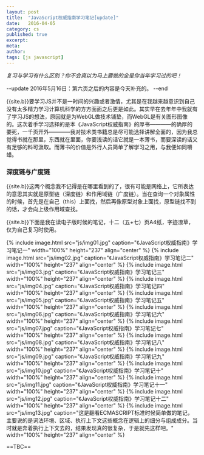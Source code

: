 ```yaml
---
layout: post
title:  "JavaScript权威指南学习笔记[update]"
date:   2016-04-05
category: cs
published: true
excerpt: 
meta: 
author: 
tags: [js javascript]
---
```


*复习与学习有什么区别？你不会真以为马上要做的全是你当年学习过的吧！*

--update
2016年5月16日：第六页之后的内容是今天补充的。
--end

{{site.b}}要学习JS并不是一时间的兴趣或者激情，尤其是在我越来越意识到自己没有太多精力学习计算机科学的方方面面之后更是如此。其实早在去年年中我就有了学习JS的想法，原因就是为WebGL做技术铺垫，而WebGL是有关图形图像的。这次着手学习选择的是本《JavaScript权威指南》的厚书————的确厚的要死，一千页开外————我对技术类书籍总是尽可能选择讲解全面的，因为我总觉得书就在那里，东西就在里面，你要浅读的话它就是一本薄书，而要深读的话又有足够的料可汲取。而薄书的价值是外行人员简单了解学习之用，与我便如同嚼蜡。

### 深度链与广度链
{{site.b}}这两个概念我不记得是在哪里看到的了，很有可能是网络上，它所表达的意思其实就是原型链（深度链）和作用域链（广度链）。当在查询一个对象属性的时候，首先是在自己（this）上面找，然后再像原型对象上面找，原型链找不到的话，才会向上级作用域查找。


{{site.b}}下面是我在读电子版时候的笔记，十二（五+七）页A4纸，字迹潦草，仅为自己复习时使用。

{% include image.html src="js/img01.jpg" caption="《JavaScript权威指南》学习笔记一" width="100%" height="237" align="center" %}
{% include image.html src="js/img02.jpg" caption="《JavaScript权威指南》学习笔记二" width="100%" height="237" align="center" %}
{% include image.html src="js/img03.jpg" caption="《JavaScript权威指南》学习笔记三" width="100%" height="237" align="center" %}
{% include image.html src="js/img04.jpg" caption="《JavaScript权威指南》学习笔记四" width="100%" height="237" align="center" %}
{% include image.html src="js/img05.jpg" caption="《JavaScript权威指南》学习笔记五" width="100%" height="237" align="center" %}
{% include image.html src="js/img06.jpg" caption="《JavaScript权威指南》学习笔记六" width="100%" height="237" align="center" %}
{% include image.html src="js/img07.jpg" caption="《JavaScript权威指南》学习笔记七" width="100%" height="237" align="center" %}
{% include image.html src="js/img08.jpg" caption="《JavaScript权威指南》学习笔记八" width="100%" height="237" align="center" %}
{% include image.html src="js/img09.jpg" caption="《JavaScript权威指南》学习笔记九" width="100%" height="237" align="center" %}
{% include image.html src="js/img10.jpg" caption="《JavaScript权威指南》学习笔记十" width="100%" height="237" align="center" %}
{% include image.html src="js/img11.jpg" caption="《JavaScript权威指南》学习笔记十一" width="100%" height="237" align="center" %}
{% include image.html src="js/img12.jpg" caption="《JavaScript权威指南》学习笔记十二" width="100%" height="237" align="center" %}
{% include image.html src="js/img13.jpg" caption="这是翻看ECMASCRIPT标准时候简单做的笔记，主要说的是词法环境、区域、执行上下文这些概念在逻辑上的细分与组成成分。当时就是奔着执行上下文去的，结果发现真的很复杂，于是就先这样吧。" width="100%" height="237" align="center" %}





==TBC==



